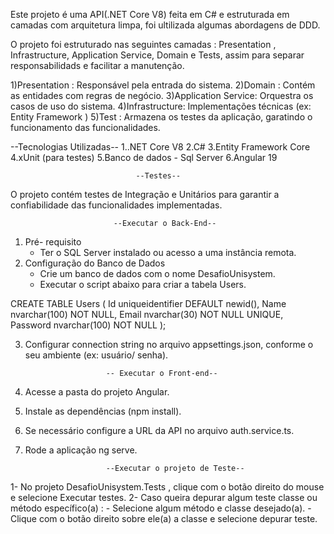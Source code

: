 ﻿
Este projeto é uma API(.NET Core V8)  feita em C# e estruturada em camadas com arquitetura limpa, foi ultilizada algumas abordagens de DDD.

O projeto foi estruturado nas seguintes camadas : Presentation , Infrastructure, Application Service, Domain e Tests, assim para separar responsabilidads e facilitar a manutenção.

1)Presentation : Responsável pela entrada do sistema.
2)Domain : Contém as entidades com regras de negócio.
3)Application Service: Orquestra os casos de uso do sistema.
4)Infrastructure: Implementações técnicas (ex: Entity Framework )
5)Test : Armazena os testes da aplicação, garatindo o funcionamento das funcionalidades.


--Tecnologias Utilizadas--
1..NET Core V8
2.C#
3.Entity Framework Core
4.xUnit (para testes)
5.Banco de dados - Sql Server
6.Angular 19



                                --Testes--

O projeto contém testes de Integração e Unitários para garantir a confiabilidade das funcionalidades implementadas.


                           --Executar o Back-End--
1) Pré- requisito
    * Ter o SQL Server instalado ou acesso a uma instância remota.
2) Configuração do Banco de Dados
    * Crie um banco de dados com o nome DesafioUnisystem.
    * Executar o script abaixo para criar a tabela Users.

CREATE TABLE Users (
    Id uniqueidentifier DEFAULT newid(),
    Name  nvarchar(100) NOT NULL,
    Email nvarchar(30) NOT NULL UNIQUE,
    Password nvarchar(100) NOT NULL
);

3) Configurar connection string no arquivo appsettings.json, conforme o seu ambiente (ex: usuário/ senha).


                         -- Executar o Front-end--

1) Acesse a pasta do projeto Angular.
1) Instale as dependências (npm install).
2) Se necessário configure a URL da API no arquivo auth.service.ts.
3) Rode a aplicação ng serve.


                         --Executar o projeto de Teste--

1- No projeto DesafioUnisystem.Tests , clique com o botão direito do mouse e selecione Executar testes.
2- Caso queira depurar algum teste classe ou método específico(a) :
    - Selecione  algum método e classe desejado(a). 
    - Clique com o botão direito sobre ele(a) a classe e selecione depurar teste.

